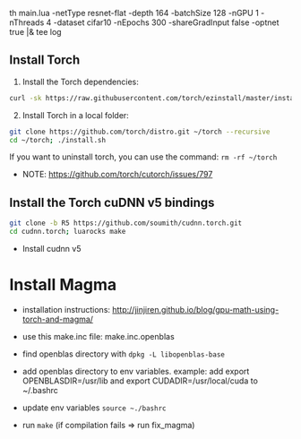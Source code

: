 

 th main.lua -netType resnet-flat -depth 164 -batchSize 128 -nGPU 1 -nThreads 4 -dataset cifar10 -nEpochs 300 -shareGradInput false -optnet true |& tee log



## Install Torch
1. Install the Torch dependencies:
  ```bash
  curl -sk https://raw.githubusercontent.com/torch/ezinstall/master/install-deps | bash -e
  ```

2. Install Torch in a local folder:
  ```bash
  git clone https://github.com/torch/distro.git ~/torch --recursive
  cd ~/torch; ./install.sh
  ```

If you want to uninstall torch, you can use the command: `rm -rf ~/torch`

* NOTE: https://github.com/torch/cutorch/issues/797

## Install the Torch cuDNN v5 bindings
```bash
git clone -b R5 https://github.com/soumith/cudnn.torch.git
cd cudnn.torch; luarocks make
```

* Install cudnn v5


# Install Magma

* installation instructions: http://jinjiren.github.io/blog/gpu-math-using-torch-and-magma/

* use this make.inc file: make.inc.openblas

* find openblas directory with ```dpkg -L libopenblas-base```

* add openblas directory to env variables. example: add export OPENBLASDIR=/usr/lib and export CUDADIR=/usr/local/cuda to ~/.bashrc

* update env variables ```source ~./bashrc```

* run ```make``` (if compilation fails => run fix_magma)

